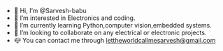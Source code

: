 - 👋 Hi, I’m @Sarvesh-babu
- 👀 I’m interested in Electronics and coding.
- 🌱 I’m currently learning Python,computer vision,embedded systems. 
- 💞️ I’m looking to collaborate on any electrical or electronic projects. 
- 📪 You can contact me through lettheworldcallmesarvesh@gmail.com

<!---
Sarvesh-babu/Sarvesh-babu is a ✨ special ✨ repository because its `README.md` (this file) appears on your GitHub profile.
You can click the Preview link to take a look at your changes.
--->
